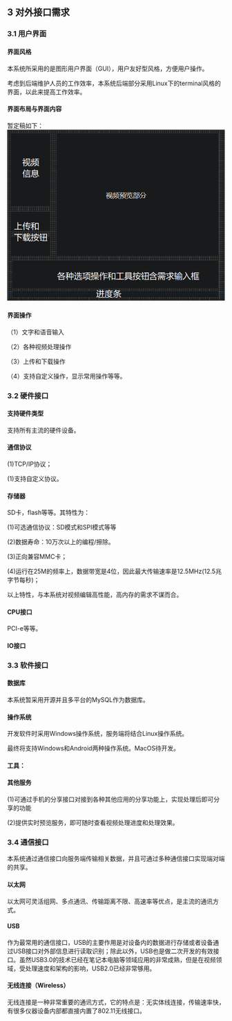 ## 3 对外接口需求

### 3.1 用户界面

#### 界面风格

本系统所采用的是图形用户界面（GUI），用户友好型风格，方便用户操作。

考虑到后端维护人员的工作效率，本系统后端部分采用Linux下的terminal风格的界面，以此来提高工作效率。

#### 界面布局与界面内容

暂定稿如下：![edcb9060426275e72ba538e5aca0f3b](edcb9060426275e72ba538e5aca0f3b.png)

#### 界面操作

（1）文字和语音输入

（2）各种视频处理操作

（3）上传和下载操作

（4）支持自定义操作，显示常用操作等等。

### 3.2 硬件接口

#### 支持硬件类型

支持所有主流的硬件设备。

#### 通信协议

(1)TCP/IP协议；

(1)支持自定义协议。

#### 存储器

SD卡，flash等等。其特性为：

(1)可选通信协议：SD模式和SPI模式等等

(2)数据寿命：10万次以上的编程/擦除。

(3)正向兼容MMC卡；

(4)运行在25M的频率上，数据带宽是4位，因此最大传输速率是12.5MHz(12.5兆字节每秒)；

以上特性，与本系统对视频编辑高性能，高内存的需求不谋而合。

#### CPU接口

PCI-e等等。

#### IO接口

### 3.3 软件接口

#### 数据库

本系统暂采用开源并且多平台的MySQL作为数据库。

#### 操作系统

开发软件时采用Windows操作系统，服务端将结合Linux操作系统。

最终将支持Windows和Android两种操作系统。MacOS待开发。

#### 工具：

#### 其他服务

(1)可通过手机的分享接口对接到各种其他应用的分享功能上，实现处理后即可分享的功能

(2)提供实时预览服务，即可随时查看视频处理进度和处理效果。

### 3.4 通信接口

本系统通过通信接口向服务端传输相关数据，并且可通过多种通信接口实现端对端的共享。

#### 以太网

以太网可灵活组网、多点通讯、传输距离不限、高速率等优点，是主流的通讯方式。

#### USB

作为最常用的通信接口，USB的主要作用是对设备内的数据进行存储或者设备通过USB接口对外部信息进行读取识别；除此以外，USB也是做二次开发的有效接口。虽然USB3.0的技术已经在笔记本电脑等领域应用的非常成熟，但是在视频领域，受处理速度和架构的影响，USB2.0已经非常够用。

#### 无线连接（Wireless）

无线连接是一种非常重要的通讯方式，它的特点是：无实体线连接，传输速率快，有很多仪器设备内部都直接内置了802.11无线接口。

